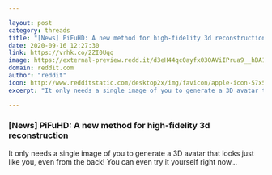 ```yaml
---

layout: post
category: threads
title: "[News] PiFuHD: A new method for high-fidelity 3d reconstruction"
date: 2020-09-16 12:27:30
link: https://vrhk.co/2ZI0Uqq
image: https://external-preview.redd.it/d3eH44qc0ayfx03OAViIPrua9__hBA1k9T5JJwZW3pg.jpg?width=480&height=251.308900524&auto=webp&crop=480:251.308900524,smart&s=5c8313502aea716a8ea970c0fe0861bd06ff08b4
domain: reddit.com
author: "reddit"
icon: http://www.redditstatic.com/desktop2x/img/favicon/apple-icon-57x57.png
excerpt: "It only needs a single image of you to generate a 3D avatar that looks just like you, even from the back! You can even try it yourself right now..."

---
```


### [News] PiFuHD: A new method for high-fidelity 3d reconstruction

It only needs a single image of you to generate a 3D avatar that looks just like you, even from the back! You can even try it yourself right now...